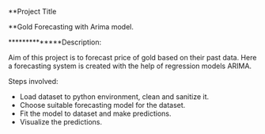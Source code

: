 **Project Title

**Gold Forecasting with Arima model.

**************Description:

Aim of this project is to forecast price of gold based on their past data. Here a forecasting system is created with the help of regression models ARIMA.

Steps involved:

* Load dataset to python environment, clean and sanitize it.
* Choose suitable forecasting model for the dataset.
* Fit the model to dataset and make predictions.
* Visualize the predictions.
